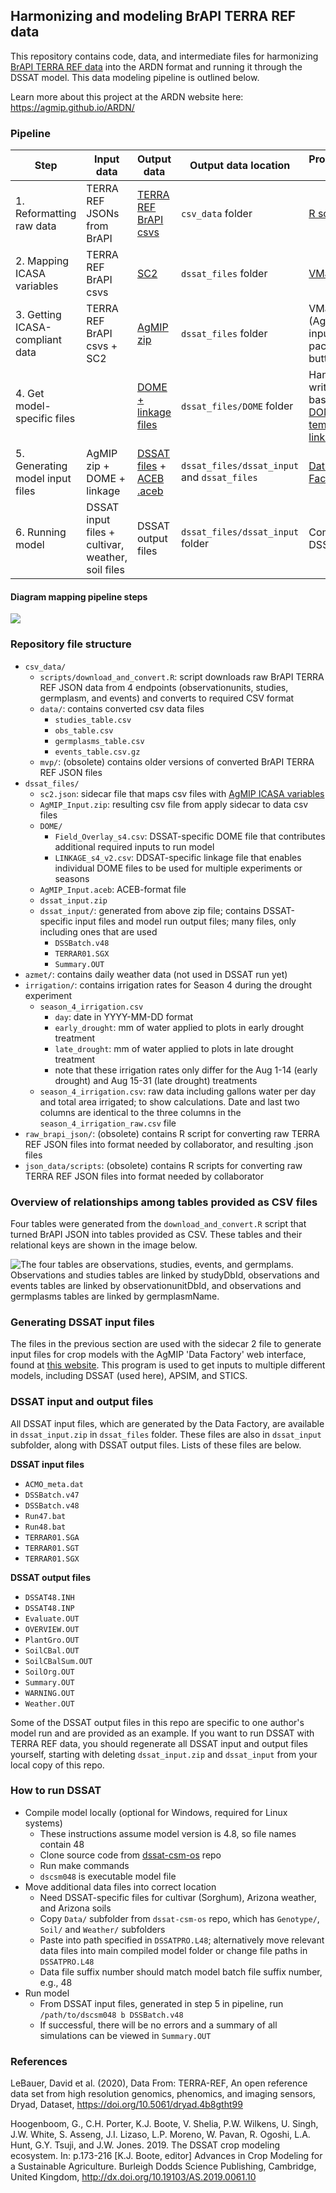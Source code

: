 ## Harmonizing and modeling BrAPI TERRA REF data

This repository contains code, data, and intermediate files for harmonizing [BrAPI TERRA REF data]() into the ARDN format and running it through the DSSAT model. This data modeling pipeline is outlined below. 

Learn more about this project at the ARDN website here: https://agmip.github.io/ARDN/

### Pipeline

| **Step**                        | **Input data**                                    | **Output data**                                                                                                                                                                                                 | **Output data location**                    | **Processing tool**                                                                                                                                                                                         |
|---------------------------------|---------------------------------------------------|-----------------------------------------------------------------------------------------------------------------------------------------------------------------------------------------------------------------|---------------------------------------------|-------------------------------------------------------------------------------------------------------------------------------------------------------------------------------------------------------------|
| 1. Reformatting raw data        | TERRA REF JSONs from BrAPI                        | [TERRA REF BrAPI csvs](https://github.com/cct-datascience/ardn-terra-ref/tree/master/csv_data/data)                                                                                                             | `csv_data` folder                           | [R script](https://github.com/cct-datascience/ardn-terra-ref/blob/master/csv_data/scripts/download_and_convert.R)                                                                                           |
| 2. Mapping ICASA variables      | TERRA REF BrAPI csvs                              | [SC2](https://github.com/cct-datascience/ardn-terra-ref/tree/master/dssat_files/sc2.json)                                                                                                                       | `dssat_files` folder                        | [VMapper](https://vmapper.herokuapp.com/tools/vmapper#)                                                                                                                                                     |
| 3. Getting ICASA-compliant data | TERRA REF BrAPI csvs + SC2                        | [AgMIP zip](https://github.com/cct-datascience/ardn-terra-ref/tree/master/dssat_files/AgMIP_Input.zip)                                                                                                          | `dssat_files` folder                        | VMapper (AgMIP input package button)                                                                                                                                                                        |
| 4. Get model-specific files     |                                                   | [DOME + linkage files](https://github.com/cct-datascience/ardn-terra-ref/tree/master/dssat_files/DOME)                                                                                                          | `dssat_files/DOME`  folder                  | Hand-written based on [DOME template](https://github.com/agmip/json-translation-samples/blob/master/Maize_Machakos/raw/Field_Overlay-Machakos-MAZ.xlsx) & [linkage info](https://agmip.github.io/DOME.html) |
| 5. Generating model input files | AgMIP zip + DOME + linkage                        | [DSSAT files](https://github.com/cct-datascience/ardn-terra-ref/tree/master/dssat_files/dssat_input) + [ACEB .aceb](https://github.com/cct-datascience/ardn-terra-ref/tree/master/dssat_files/AgMIP_Input.aceb) | `dssat_files/dssat_input` and `dssat_files` | [Data Factory](http://vmapper-test.herokuapp.com/tools/data_factory#)                                                                                                                                       |
| 6. Running model                | DSSAT input files + cultivar, weather, soil files | DSSAT output files                                                                                                                                                                                              | `dssat_files/dssat_input` folder            | Compiled DSSAT                                                                                                                                                                                              |

#### Diagram mapping pipeline steps

![](README_images/ARDN_workflows.jpg)

### Repository file structure

- `csv_data/`
  - `scripts/download_and_convert.R`: script downloads raw BrAPI TERRA REF JSON data from 4 endpoints (observationunits, studies, germplasm, and events) and converts to required CSV format
  - `data/`: contains converted csv data files
    - `studies_table.csv`
    - `obs_table.csv`
    - `germplasms_table.csv`
    - `events_table.csv.gz`
  - `mvp/`: (obsolete) contains older versions of converted BrAPI TERRA REF JSON files
- `dssat_files/`
  - `sc2.json`: sidecar file that maps csv files with [AgMIP ICASA variables](https://docs.google.com/spreadsheets/u/0/d/1MYx1ukUsCAM1pcixbVQSu49NU-LfXg-Dtt-ncLBzGAM/pub?output=html)
  - `AgMIP_Input.zip`: resulting csv file from apply sidecar to data csv files
  - `DOME/`
    - `Field_Overlay_s4.csv`: DSSAT-specific DOME file that contributes additional required inputs to run model
    - `LINKAGE_s4_v2.csv`: DDSAT-specific linkage file that enables individual DOME files to be used for multiple experiments or seasons
  - `AgMIP_Input.aceb`: ACEB-format file
  - `dssat_input.zip`
  - `dssat_input/`: generated from above zip file; contains DSSAT-specific input files and model run output files; many files, only including ones that are used
    - `DSSBatch.v48`
    - `TERRAR01.SGX`
    - `Summary.OUT`
- `azmet/`: contains daily weather data (not used in DSSAT run yet)
- `irrigation/`: contains irrigation rates for Season 4 during the drought experiment
  - `season_4_irrigation.csv`
    - `day`: date in YYYY-MM-DD format
    - `early_drought`: mm of water applied to plots in early drought treatment
    - `late_drought`: mm of water applied to plots in late drought treatment
    - note that these irrigation rates only differ for the Aug 1-14 (early drought) and Aug 15-31 (late drought) treatments
  - `season_4_irrigation.csv`: raw data including gallons water per day and total area irrigated; to show calculations. Date and last two columns are identical to the three columns in the `season_4_irrigation_raw.csv` file  
- `raw_brapi_json/`: (obsolete) contains R script for converting raw TERRA REF JSON files into format needed by collaborator, and resulting .json files
- `json_data/scripts`: (obsolete) contains R scripts for converting raw TERRA REF JSON files into format needed by collaborator

### Overview of relationships among tables provided as CSV files

Four tables were generated from the `download_and_convert.R` script that turned BrAPI JSON into tables provided as CSV. These tables and their relational keys are shown in the image below. 

![The four tables are observations, studies, events, and germplams. Observations and studies tables are linked by studyDbId, observations and events tables are linked by observationunitDbId, and observations and germplasms tables are linked by germplasmName.](README_images/ARDN_tables_relational_diagram.jpg)

### Generating DSSAT input files

The files in the previous section are used with the sidecar 2 file to generate input files for crop models with the AgMIP 'Data Factory' web interface, found at [this website](https://data.agmip.org/ardn/tools/data_factory). This program is used to get inputs to multiple different models, including DSSAT (used here), APSIM, and STICS. 

### DSSAT input and output files

All DSSAT input files, which are generated by the Data Factory, are available in `dssat_input.zip` in `dssat_files` folder. These files are also in `dssat_input` subfolder, along with DSSAT output files. Lists of these files are below. 

**DSSAT input files**

- `ACMO_meta.dat`
- `DSSBatch.v47`
- `DSSBatch.v48`
- `Run47.bat`
- `Run48.bat`
- `TERRAR01.SGA`
- `TERRAR01.SGT`
- `TERRAR01.SGX`

**DSSAT output files**

- `DSSAT48.INH`
- `DSSAT48.INP`
- `Evaluate.OUT`
- `OVERVIEW.OUT`
- `PlantGro.OUT`
- `SoilCBal.OUT`
- `SoilCBalSum.OUT`
- `SoilOrg.OUT`
- `Summary.OUT`
- `WARNING.OUT`
- `Weather.OUT`

Some of the DSSAT output files in this repo are specific to one author's model run and are provided as an example. If you want to run DSSAT with TERRA REF data, you should regenerate all DSSAT input and output files yourself, starting with deleting `dssat_input.zip` and `dssat_input` from your local copy of this repo. 

### How to run DSSAT

- Compile model locally (optional for Windows, required for Linux systems)
  - These instructions assume model version is 4.8, so file names contain 48
  - Clone source code from [dssat-csm-os](https://github.com/DSSAT/dssat-csm-os) repo
  - Run make commands
  - `dscsm048` is executable model file
- Move additional data files into correct location
  - Need DSSAT-specific files for cultivar (Sorghum), Arizona weather, and Arizona soils
  - Copy `Data/` subfolder from `dssat-csm-os` repo, which has `Genotype/`, `Soil/` and `Weather/` subfolders
  - Paste into path specified in `DSSATPRO.L48`; alternatively move relevant data files into main compiled model folder or change file paths in `DSSATPRO.L48`
  - Data file suffix number should match model batch file suffix number, e.g., 48
- Run model
  - From DSSAT input files, generated in step 5 in pipeline, run `/path/to/dscsm048 b DSSBatch.v48`
  - If successful, there will be no errors and a summary of all simulations can be viewed in `Summary.OUT`

### References

LeBauer, David et al. (2020), Data From: TERRA-REF, An open reference data set from high resolution genomics, phenomics, and imaging sensors, Dryad, Dataset, https://doi.org/10.5061/dryad.4b8gtht99

Hoogenboom, G., C.H. Porter, K.J. Boote, V. Shelia, P.W. Wilkens, U. Singh, J.W. White, S. Asseng, J.I. Lizaso, L.P. Moreno, W. Pavan, R. Ogoshi, L.A. Hunt, G.Y. Tsuji, and J.W. Jones. 2019. The DSSAT crop modeling ecosystem. In: p.173-216 [K.J. Boote, editor] Advances in Crop Modeling for a Sustainable Agriculture. Burleigh Dodds Science Publishing, Cambridge, United Kingdom, http://dx.doi.org/10.19103/AS.2019.0061.10
